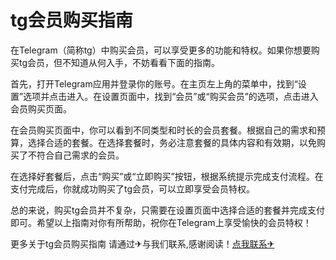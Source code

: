 # tg会员购买指南

在Telegram（简称tg）中购买会员，可以享受更多的功能和特权。如果你想要购买tg会员，但不知道从何入手，不妨看看下面的指南。

首先，打开Telegram应用并登录你的账号。在主页左上角的菜单中，找到“设置”选项并点击进入。在设置页面中，找到“会员”或“购买会员”的选项，点击进入会员购买页面。

在会员购买页面中，你可以看到不同类型和时长的会员套餐。根据自己的需求和预算，选择合适的套餐。在选择套餐时，务必注意套餐的具体内容和有效期，以免购买了不符合自己需求的会员。

在选择好套餐后，点击“购买”或“立即购买”按钮，根据系统提示完成支付流程。在支付完成后，你就成功购买了tg会员，可以立即享受会员特权。

总的来说，购买tg会员并不复杂，只需要在设置页面中选择合适的套餐并完成支付即可。希望以上指南对你有所帮助，祝你在Telegram上享受愉快的会员特权！

更多关于tg会员购买指南 请通过✈与我们联系,感谢阅读！[点我联系✈](https://bbs.G208.com)